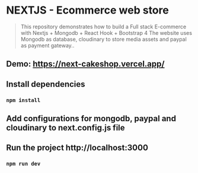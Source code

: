 # NEXTJS - Ecommerce web store
> This repository demonstrates how to build a Full stack E-commerce with Nextjs + Mongodb + React Hook + Bootstrap 4
> The website uses Mongodb as database, cloudinary to store media assets and paypal as payment gateway..

## Demo: https://next-cakeshop.vercel.app/



## Install dependencies 
### `npm install`

## Add configurations for mongodb, paypal and cloudinary to next.config.js file

## Run the project http://localhost:3000
### `npm run dev`


